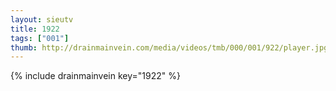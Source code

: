 ```yaml
--- 
layout: sieutv
title: 1922
tags: ["001"]
thumb: http://drainmainvein.com/media/videos/tmb/000/001/922/player.jpg
---
```

{% include drainmainvein key="1922" %} 
